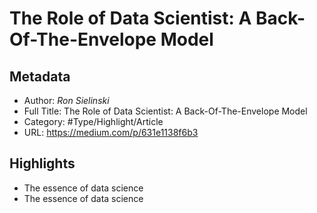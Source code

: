 # The Role of Data Scientist: A Back-Of-The-Envelope Model

## Metadata

* Author: *Ron Sielinski*
* Full Title: The Role of Data Scientist: A Back-Of-The-Envelope Model
* Category: #Type/Highlight/Article
* URL: https://medium.com/p/631e1138f6b3

## Highlights

* The essence of data science
* The essence of data science
